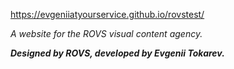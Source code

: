 https://evgeniiatyourservice.github.io/rovstest/

*A website for the ROVS visual content agency.*

***Designed by ROVS, developed by Evgenii Tokarev.***
